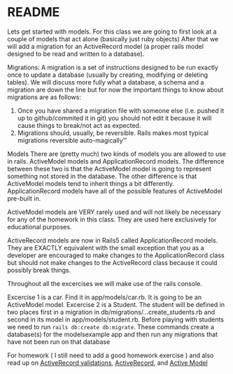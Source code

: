# README
Lets get started with models.
For this class we are going to first look at a couple of models that act alone (basically just ruby objects)
After that we will add a migration for an ActiveRecord model (a proper rails model designed to be read and written to a database).

Migrations:
A migration is a set of instructions designed to be run exactly once to update a database (usually by creating, modifying or deleting tables). We will discuss more fully what a database, a schema and a migration are down the line but for now the important things to know about migrations are as follows:
1. Once you have shared a migration file with someone else (i.e. pushed it up to github/commited it in git) you should not edit it because it will cause things to break/not act as expected.
1. Migrations should, usually, be reversible. Rails makes most typical migrations reversible auto-magically™

Models
There are (pretty much) two kinds of models you are allowed to use in rails. ActiveModel models and ApplicationRecord models. The difference between these two is that the ActiveModel model is going to represent something not stored in the database. The other difference is that ActiveModel models tend to inherit things a bit differently. ApplicationRecord models have all of the possible features of ActiveModel pre-built in.

ActiveModel models are VERY rarely used and will not likely be necessary for any of the homework in this class. They are used here exclusively for educational purposes.

ActiveRecord models are now in Rails5 called ApplicationRecord models. They are EXACTLY equivalent with the small exception that you as a developer are encouraged to make changes to the ApplicationRecord class but should not make changes to the ActiveRecord class because it could possibly break things.

Throughout all the excercises we will make use of the rails console.

Excercise 1 is a car. Find it in app/models/car.rb. It is going to be an ActiveModel model.
Excercise 2 is a Student. The student will be defined in two places first in a migration in db/migrations/...create_students.rb and second in its model in app/models/student.rb. Before playing with students we need to run `rails db:create db:migrate`. These commands create a database(s) for the modelsexample app and then run any migrations that have not been run on that database



For homework ( I still need to add a good homework exercise ) and also read up on [ActiveRecord validations](http://guides.rubyonrails.org/active_record_validations.html#valid-questionmark-and-invalid-questionmark), [ActiveRecord](http://guides.rubyonrails.org/active_record_basics.html), and [Active Model](http://guides.rubyonrails.org/active_model_basics.html)